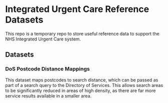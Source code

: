 # Integrated Urgent Care Reference Datasets

This repo is a temporary repo to store useful reference data to support the NHS Integrated Urgent Care system.

## Datasets

### DoS Postcode Distance Mappings
This dataset maps postcodes to search distance, which can be passed as part of a search query to the Directory of Services. This allows search areas to be significantly reduced in areas of high density, as there are far more service results available in a smaller area.
